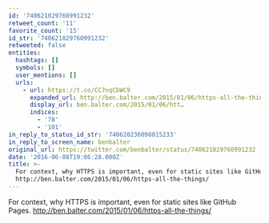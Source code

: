 ```yaml
---
id: '740621029760991232'
retweet_count: '11'
favorite_count: '15'
id_str: '740621029760991232'
retweeted: false
entities:
  hashtags: []
  symbols: []
  user_mentions: []
  urls:
    - url: https://t.co/CC7nqCbWC9
      expanded_url: http://ben.balter.com/2015/01/06/https-all-the-things/
      display_url: ben.balter.com/2015/01/06/htt…
      indices:
        - '78'
        - '101'
in_reply_to_status_id_str: '740620236098015233'
in_reply_to_screen_name: benbalter
original_url: https://twitter.com/benbalter/status/740621029760991232
date: '2016-06-08T19:06:28.000Z'
title: >-
  For context, why HTTPS is important, even for static sites like GitHub Pages.
  http://ben.balter.com/2015/01/06/https-all-the-things/
---
```


For context, why HTTPS is important, even for static sites like GitHub Pages. http://ben.balter.com/2015/01/06/https-all-the-things/